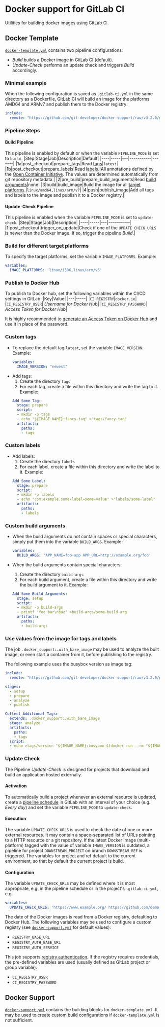 # Docker support for GitLab CI
Utilities for building docker images using GitLab CI.

## Docker Template
[`docker-template.yml`](gitlab-ci/docker-template.yml) contains two pipeline configurations:
* _Build_ builds a Docker image in GitLab CI (default).
* _Update-Check_ performs an update check and triggers _Build_ accordingly.

### Minimal example
When the following configuration is saved as `.gitlab-ci.yml` in the same directory as a Dockerfile, GitLab CI will build an image for the platforms AMD64
and ARMv7 and publish them to the Docker registry:
```yaml
include:
  remote: "https://github.com/git-developer/docker-support/raw/v3.2.0/gitlab-ci/docker-template.yml"
```

### Pipeline Steps

#### Build Pipeline
This pipeline is enabled by default or when the variable `PIPELINE_MODE` is set to `build`.
|Step|Stage|Job|Description|Default|
|----|-----|---|-----------|-------|
|1a|post_checkout|prepare_tags|Read [tags](https://docs.docker.com/engine/reference/commandline/tag/)|`latest`|
|1b|post_checkout|prepare_labels|Read [labels](https://docs.docker.com/config/labels-custom-metadata/).|All annotations defined by the [Open Container Initiative](https://github.com/opencontainers/image-spec/blob/master/annotations.md#pre-defined-annotation-keys). The values are determined automatically from git repository metadata.|
|2|pre_build|prepare_build_arguments|Read [build arguments](https://docs.docker.com/engine/reference/commandline/build/#set-build-time-variables---build-arg)|none|
|3|build|build_image|Build the image for all [target platforms](https://docs.docker.com/buildx/working-with-buildx/#build-multi-platform-images).|`linux/amd64,linux/arm/v7`|
|4|push|publish_image|Add all tags and labels to the image and publish it to a Docker registry.||

#### Update-Check Pipeline
This pipeline is enabled when the variable `PIPELINE_MODE` is set to `update-check`.
|Step|Stage|Job|Description|
|----|-----|---|-----------|
|1|post_checkout|trigger_on_update|Check if one of the `UPDATE_CHECK_URLS` is newer than the Docker image. If so, trigger the pipeline _Build_.|

### Build for different target platforms
To specify the target platforms, set the variable `IMAGE_PLATFORMS`. Example:
```yaml
variables:
  IMAGE_PLATFORMS: 'linux/i386,linux/arm/v6'
```

### Publish to Docker Hub
To publish to Docker hub, set the following variables within the CI/CD settings in GitLab:
|Key|Value|
|---|-----|
|`CI_REGISTRY`|`docker.io`|
|`CI_REGISTRY_USER`| _Username for Docker Hub_|
|`CI_REGISTRY_PASSWORD`| _Access Token for Docker Hub_|

It is highly recommended to
[generate an Access Token on Docker Hub](https://docs.docker.com/docker-hub/access-tokens/)
and use it in place of the password.

### Custom tags
- To replace the default tag `latest`, set the variable `IMAGE_VERSION`. Example:
  ```yaml
  variables:
    IMAGE_VERSION: "newest"
  ```
- Add tags:
    1. Create the directory `tags`
    1. For each tag, create a file within this directory and write the tag to it.  Example:
  ```yaml
  Add Some Tag:
    stage: prepare
    script:
    - mkdir -p tags
    - echo "${IMAGE_NAME}:fancy-tag" >"tags/fancy-tag"
    artifacts:
      paths:
      - tags
  ```

### Custom labels
- Add labels:
    1. Create the directory `labels`
    1. For each label, create a file within this directory and write the label to it. Example:
  ```yaml
  Add Some Label:
    stage: prepare
    script:
    - mkdir -p labels
    - echo "com.example.some-label=some-value" >"labels/some-label"
    artifacts:
      paths:
      - labels
  ```

### Custom build arguments
* When the build arguments do not contain spaces or special characters,
  simply put them into the variable `BUILD_ARGS`. Example:
  ```yaml
  variables:
    BUILD_ARGS: 'APP_NAME=foo-app APP_URL=http://example.org/foo'
  ```

* When the build arguments contain special characters:
    1. Create the directory `build-args`
    1. For each build argument, create a file within this directory and write the build argument to it. Example:
  ```yaml
  Add Some Build Arguments:
    stage: setup
    script:
    - mkdir -p build-args
    - printf "foo bar\nbaz" >build-args/some-build-arg
    artifacts:
      paths:
      - build-args
  ```

### Use values from the image for tags and labels
The job `.docker_support:.with_bare_image` may be used to analyze the built
image, or even start a container from it, before publishing to the registry.

The following example uses the busybox version as image tag:
```yaml
include:
  remote: "https://github.com/git-developer/docker-support/raw/v3.2.0/gitlab-ci/docker-template.yml"

stages:
  - setup
  - prepare
  - analyze
  - publish

Collect Additional Tags:
  extends: .docker_support:.with_bare_image
  stage: analyze
  artifacts:
    paths:
    - tags
  script:
  - echo >tags/version "${IMAGE_NAME}:busybox-$(docker run --rm "${IMAGE_NAME}:${BUILD_CACHE}" sh -c 'busybox | head -1 | cut -d " " -f 2')"
```

### Update Check
The Pipeline _Update-Check_ is designed for projects that download and build an
application hosted externally.
#### Activation
To automatically build a project whenever an
external resource is updated, create a
[pipeline schedule](https://docs.gitlab.com/ee/ci/pipelines/schedules.html)
in GitLab with an interval of your choice (e.g. _Every day_) and set the variable
`PIPELINE_MODE` to `update-check`.

#### Execution
The variable `UPDATE_CHECK_URLS` is used to check the date of one or more
external resources. It may contain a space-separated list of URLs pointing to a
HTTP resource or a git repository. If the latest Docker image (multi-platform)
tagged with the value of variable `IMAGE_VERSION` is outdated,
a pipeline for project `DOWNSTREAM_PROJECT` on branch `DOWNSTREAM_REF` is
triggered. The variables for project and ref default to the current
environment, so that by default the current project is build.

#### Configuration
The variable `UPDATE_CHECK_URLS` may be defined where it is most appropriate,
e.g. in the pipeline schedule or in the project's `.gitlab-ci-yml`, e.g.
```yaml
variables:
  UPDATE_CHECK_URLS: 'https://www.example.org/ https://github.com/demo-group/demo-repo.git'
```

The date of the Docker images is read from a Docker registry,
defaulting to Docker Hub.
The following variables may be used to configure a custom registry
(see [`docker-support.yml`](gitlab-ci/docker-support.yml) for default values):
*  `REGISTRY_BASE_URL`
*  `REGISTRY_AUTH_BASE_URL`
*  `REGISTRY_AUTH_SERVICE`

This job supports
[registry authentication](https://docs.docker.com/registry/spec/auth/token/).
If the registry requires credentials, the pre-defined variables are used
(usually defined as GitLab project or group variable):
* `CI_REGISTRY_USER`
* `CI_REGISTRY_PASSWORD`

## Docker Support
[`docker-support.yml`](gitlab-ci/docker-support.yml) contains the building
blocks for `docker-template.yml`. It may be used to create custom build
configurations if `docker-template.yml` is not sufficient.
